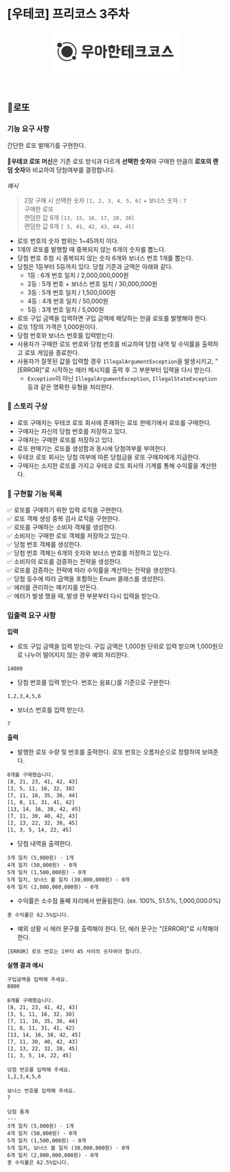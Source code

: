 # [우테코] 프리코스 3주차
<p align="center">
    <img src="src/main/resources/logo.png" alt="우아한테크코스" width="300px">
</p>
<br>

## 🚀로또
### 기능 요구 사항
간단한 로또 발매기를 구현한다.   
<br />
**🚨우테코 로또 머신**은 기존 로또 방식과 다르게 **선택한 숫자**와 구매한 만큼의 **로또의 랜덤 숫자**와 비교하여 당첨여부를 결정합니다.   
<br />
*예시*
> 2장 구매 시 선택한 숫자 
> `[1, 2, 3, 4, 5, 6]` + 보너스 숫자 : `7`  
> 구매한 로또   
> 랜덤한 값 6개 `[13, 15, 16, 17, 20, 30]`   
> 랜덤한 값 6개 `[ 5, 41, 42, 43, 44, 45]`


- 로또 번호의 숫자 범위는 1~45까지 이다.
- 1개의 로또를 발행할 때 중복되지 않는 6개의 숫자를 뽑느다.
- 당첨 번호 추첨 시 중복되지 않는 숫자 6개와 보너스 번호 1개를 뽑는다.
- 당첨은 1등부터 5등까지 있다. 당첨 기준과 금액은 아래와 같다.
  - 1등 : 6개 번호 일치 / 2,000,000,000원
  - 2등 : 5개 번호 + 보너스 번호 일치 / 30,000,000원
  - 3등 : 5개 번호 일치 / 1,500,000원
  - 4등 : 4개 번호 일치 / 50,000원
  - 5등 : 3개 번호 일치 / 5,000원
- 로또 구입 금액을 입력하면 구입 금액에 해당하는 만큼 로또를 발행해야 한다.
- 로또 1장의 가격은 1,000원이다.
- 당첨 번호와 보너스 번호를 입력받는다.
- 사용자가 구매한 로또 번호와 당첨 번호를 비교하여 당첨 내역 및 수익률을 출력하고 로또 게임을 종료한다.
- 사용자가 잘못된 값을 입력할 경우 `IllegalArgumentException`을 발생시키고, "[ERROR]"로 시작하는 에러 메시지를 출력 후 그 부분부터 입력을 다시 받는다.
  - `Exception`이 아닌 `IllegalArgumentException`, `IllegalStateException` 등과 같은 명확한 유형을 처리한다.

### 📜 스토리 구상
- 로또 구매자는 우테코 로또 회사에 존재하는 로또 판매기에서 로또를 구매한다.
- 구매자는 자신의 당첨 번호를 저장하고 있다.
- 구매자는 구매한 로또를 저장하고 있다.
- 로또 판매기는 로또를 생성함과 동시에 당첨여부를 부여한다.
- 우테코 로또 회사는 당첨 여부에 따른 당첨금을 로또 구매자에게 지급한다.
- 구매자는 소지한 로또를 가지고 우테코 로또 회사의 기계를 통해 수익률을 계산한다.

### 📝 구현할 기능 목록
✅ 로또를 구매하기 위한 입력 로직을 구현한다.   
✅ 로또 객체 생성 중복 검사 로직을 구현한다.   
✅ 로또를 구매하는 소비자 객체를 생성한다.   
✅ 소비자는 구매한 로또 객체를 저장하고 있는다.   
✅ 당첨 번호 객체를 생성한다.   
✅ 당첨 번호 객체는 6개의 숫자와 보너스 번호를 저장하고 있는다.   
✅ 소비자의 로또를 검증하는 전략을 생성한다.   
✅ 로또를 검증하는 전략에 따라 수익률을 계산하는 전략을 생성한다.   
✅ 당첨 등수에 따라 금액을 포함하는 Enum 클래스를 생성한다.   
✅ 에러를 관리하는 패키지를 만든다.   
✅ 에러가 발생 했을 때, 발생 한 부분부터 다시 입력을 받는다.
### 입출력 요구 사항

**입력**
- 로또 구입 금액을 입력 받는다. 구입 금액은 1,000원 단위로 입력 받으며 1,000원으로 나누어 떨어지지 않는 경우 예외 처리한다.
```
14000
```
- 당첨 번호를 입력 받는다. 번호는 쉼표(,)를 기준으로 구분한다.
```
1,2,3,4,5,6
```
- 보너스 번호를 입력 받는다.
```
7
```

**출력**
- 발행한 로또 수량 및 번호를 출력한다. 로또 번호는 오름차순으로 정렬하여 보여준다.
```
8개를 구매했습니다.
[8, 21, 23, 41, 42, 43] 
[3, 5, 11, 16, 32, 38] 
[7, 11, 16, 35, 36, 44] 
[1, 8, 11, 31, 41, 42] 
[13, 14, 16, 38, 42, 45] 
[7, 11, 30, 40, 42, 43] 
[2, 13, 22, 32, 38, 45] 
[1, 3, 5, 14, 22, 45]
```
- 당첨 내역을 출력한다.
```
3개 일치 (5,000원) - 1개
4개 일치 (50,000원) - 0개
5개 일치 (1,500,000원) - 0개
5개 일치, 보너스 볼 일치 (30,000,000원) - 0개
6개 일치 (2,000,000,000원) - 0개
```
- 수익률은 소수점 둘째 자리에서 반올림한다. (ex. 100%, 51.5%, 1,000,000.0%)
```
총 수익률은 62.5%입니다.
```
- 예외 상황 시 에러 문구를 출력해야 한다. 단, 에러 문구는 "[ERROR]"로 시작해야 한다.
```
[ERROR] 로또 번호는 1부터 45 사이의 숫자여야 합니다.
```

**실행 결과 예시**
```
구입금액을 입력해 주세요.
8000

8개를 구매했습니다.
[8, 21, 23, 41, 42, 43] 
[3, 5, 11, 16, 32, 38] 
[7, 11, 16, 35, 36, 44] 
[1, 8, 11, 31, 41, 42] 
[13, 14, 16, 38, 42, 45] 
[7, 11, 30, 40, 42, 43] 
[2, 13, 22, 32, 38, 45] 
[1, 3, 5, 14, 22, 45]

당첨 번호를 입력해 주세요.
1,2,3,4,5,6

보너스 번호를 입력해 주세요.
7

당첨 통계
---
3개 일치 (5,000원) - 1개
4개 일치 (50,000원) - 0개
5개 일치 (1,500,000원) - 0개
5개 일치, 보너스 볼 일치 (30,000,000원) - 0개
6개 일치 (2,000,000,000원) - 0개
총 수익률은 62.5%입니다.
```
